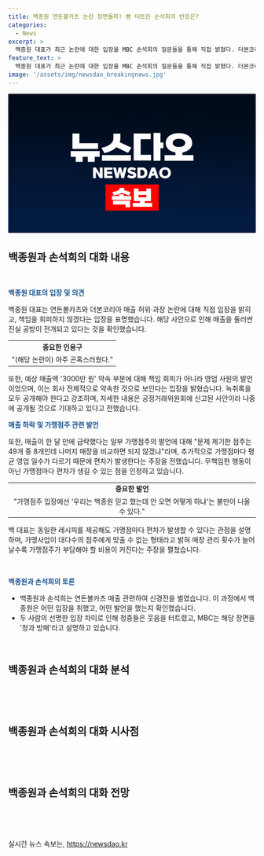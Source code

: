 ```yaml
---
title: 백종원 연돈볼카츠 논란 정면돌파! 빵 터트린 손석희의 반응은?
categories:
  - News
excerpt: >
  백종원 대표가 최근 논란에 대한 입장을 MBC 손석희의 질문들을 통해 직접 밝혔다. 더본코리아와 연돈볼카츠 프랜차이즈 사업에 대한 과장된 매출과 허위 발언에 대한 책임을 회피하지 않겠다는 입장을 밝혔으며, 가맹점주와의 공방이 예상된다고 언급했다. 논란과 관련하여 백 대표는 매출 약속과 관련하여 영업 사원의 발언을 회사 전체의 약속으로 받아들이는 것이 잘못됐다고 설명했으며, 가맹점 사업에 대한 설명과 동일한 레시피를 제공해도 편차가 생길 수 있다는 주장을 펼쳤다. 해당 대화는 청중들의 웃음을 자아내면서 창과 방패로 설명되었다.
feature_text: >
  백종원 대표가 최근 논란에 대한 입장을 MBC 손석희의 질문들을 통해 직접 밝혔다. 더본코리아와 연돈볼카츠 프랜차이즈 사업에 대한 과장된 매출과 허위 발언에 대한 책임을 회피하지 않겠다는 입장을 밝혔으며, 가맹점주와의 공방이 예상된다고 언급했다. 논란과 관련하여 백 대표는 매출 약속과 관련하여 영업 사원의 발언을 회사 전체의 약속으로 받아들이는 것이 잘못됐다고 설명했으며, 가맹점 사업에 대한 설명과 동일한 레시피를 제공해도 편차가 생길 수 있다는 주장을 펼쳤다. 해당 대화는 청중들의 웃음을 자아내면서 창과 방패로 설명되었다.
image: '/assets/img/newsdao_breakingnews.jpg'
---
```


<p><img src="/assets/img/newsdao_breakingnews.jpg" alt="pcversion 속보" /></p>

<h2 data-ke-size="size28">백종원과 손석희의 대화 내용</h2>

<p data-ke-size="size16">&nbsp;</p>

<p data-ke-size="size16"><b><span style="color: #1a5490;">백종원 대표의 입장 및 의견</span></b></p>

<p data-ke-size="size16">백종원 대표는 연돈볼카츠와 더본코리아 매출 허위·과장 논란에 대해 직접 입장을 밝히고, 책임을 회피하지 않겠다는 입장을 표명했습니다. 해당 사안으로 인해 매출을 둘러싼 진실 공방이 전개되고 있다는 것을 확인했습니다.</p>

<table>
<tbody>
<tr>
<td style="text-align: center; height: 17px;"><b>중요한 인용구</b></td>
</tr>
<tr>
<td style="text-align: center; height: 17px;">"(해당 논란이) 아주 곤혹스러웠다."</td>
</tr>
</tbody>
</table>

<p data-ke-size="size16">또한, 예상 매출액 '3000만 원' 약속 부분에 대해 책임 회피가 아니라 영업 사원의 발언이었으며, 이는 회사 전체적으로 약속한 것으로 보인다는 입장을 밝혔습니다. 녹취록을 모두 공개해야 한다고 강조하며, 자세한 내용은 공정거래위원회에 신고된 사안이라 나중에 공개될 것으로 기대하고 있다고 전했습니다.</p>

<p data-ke-size="size16"><b><span style="color: #1a5490;">매출 하락 및 가맹점주 관련 발언</span></b></p>

<p data-ke-size="size16">또한, 매출이 한 달 만에 급락했다는 일부 가맹점주의 발언에 대해 "문제 제기한 점주는 49개 중 8개인데 나머지 매장을 비교하면 되지 않겠냐"라며, 추가적으로 가맹점마다 평균 영업 일수가 다르기 때문에 편차가 발생한다는 주장을 전했습니다. 무책임한 행동이 아닌 가맹점마다 편차가 생길 수 있는 점을 인정하고 있습니다.</p>

<table>
<tbody>
<tr>
<td style="text-align: center; height: 17px;"><b>중요한 발언</b></td>
</tr>
<tr>
<td style="text-align: center; height: 17px;">"가맹점주 입장에선 '우리는 백종원 믿고 했는데 안 오면 어떻게 하냐'는 불만이 나올 수 있다."</td>
</tr>
</tbody>
</table>

<p data-ke-size="size16">백 대표는 동일한 레시피를 제공해도 가맹점마다 편차가 발생할 수 있다는 관점을 설명하며, 가맹사업이 대다수의 점주에게 맞출 수 없는 형태라고 밝혀 매장 관리 횟수가 늘어날수록 가맹점주가 부담해야 할 비용이 커진다는 주장을 펼쳤습니다.</p>

<p data-ke-size="size16">&nbsp;</p>

<p data-ke-size="size16"><b><span style="color: #1a5490;">백종원과 손석희의 토론</span></b></p>

<ul>
<li>백종원과 손석희는 연돈볼카츠 매출 관련하여 신경전을 벌였습니다. 이 과정에서 백종원은 어떤 입장을 취했고, 어떤 발언을 했는지 확인했습니다.</li>
<li>두 사람의 선명한 입장 차이로 인해 청중들은 웃음을 터트렸고, MBC는 해당 장면을 '창과 방패'라고 설명하고 있습니다.</li>
</ul>

<p data-ke-size="size16">&nbsp;</p>

<h2 data-ke-size="size26">백종원과 손석희의 대화 분석</h2>

<p data-ke-size="size16">&nbsp;</p>

<p data-ke-size="size16">&nbsp;</p>

<h2 data-ke-size="size26">백종원과 손석희의 대화 시사점</h2>

<p data-ke-size="size16">&nbsp;</p>

<p data-ke-size="size16">&nbsp;</p>

<h2 data-ke-size="size26">백종원과 손석희의 대화 전망</h2>

<p data-ke-size="size16">&nbsp;</p>

<p data-ke-size="size16">&nbsp;</p>
실시간 뉴스 속보는, <a href="https://newsdao.kr" rel="dofollow">https://newsdao.kr</a>


